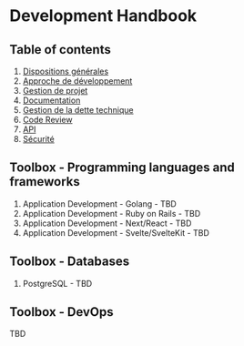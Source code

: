 # Development Handbook

## Table of contents

1. [Dispositions générales](01-general-provisions.md)
2. [Approche de développement](02-development-approach.md)
3. [Gestion de projet](03-project-management.md)
4. [Documentation](04-documentation.md)
5. [Gestion de la dette technique](05-technical-debt.md)
6. [Code Review](06-code-review.md)
7. [API](07-api.md)
8. [Sécurité](08-security.md)

## Toolbox - Programming languages and frameworks

1.  Application Development - Golang - TBD
2.  Application Development - Ruby on Rails - TBD
3.  Application Development - Next/React - TBD
4.  Application Development - Svelte/SvelteKit - TBD

## Toolbox - Databases

1.  PostgreSQL - TBD

## Toolbox - DevOps

TBD
